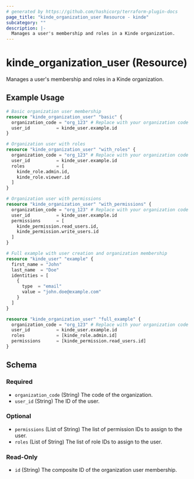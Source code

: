 ```yaml
---
# generated by https://github.com/hashicorp/terraform-plugin-docs
page_title: "kinde_organization_user Resource - kinde"
subcategory: ""
description: |-
  Manages a user's membership and roles in a Kinde organization.
---
```


# kinde_organization_user (Resource)

Manages a user's membership and roles in a Kinde organization.

## Example Usage

```terraform
# Basic organization user membership
resource "kinde_organization_user" "basic" {
  organization_code = "org_123" # Replace with your organization code
  user_id          = kinde_user.example.id
}

# Organization user with roles
resource "kinde_organization_user" "with_roles" {
  organization_code = "org_123" # Replace with your organization code
  user_id          = kinde_user.example.id
  roles            = [
    kinde_role.admin.id,
    kinde_role.viewer.id
  ]
}

# Organization user with permissions
resource "kinde_organization_user" "with_permissions" {
  organization_code = "org_123" # Replace with your organization code
  user_id          = kinde_user.example.id
  permissions      = [
    kinde_permission.read_users.id,
    kinde_permission.write_users.id
  ]
}

# Full example with user creation and organization membership
resource "kinde_user" "example" {
  first_name = "John"
  last_name  = "Doe"
  identities = [
    {
      type  = "email"
      value = "john.doe@example.com"
    }
  ]
}

resource "kinde_organization_user" "full_example" {
  organization_code = "org_123" # Replace with your organization code
  user_id          = kinde_user.example.id
  roles            = [kinde_role.admin.id]
  permissions      = [kinde_permission.read_users.id]
}
```

<!-- schema generated by tfplugindocs -->
## Schema

### Required

- `organization_code` (String) The code of the organization.
- `user_id` (String) The ID of the user.

### Optional

- `permissions` (List of String) The list of permission IDs to assign to the user.
- `roles` (List of String) The list of role IDs to assign to the user.

### Read-Only

- `id` (String) The composite ID of the organization user membership.
